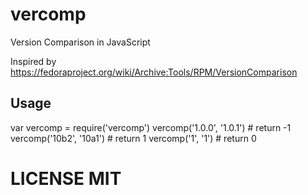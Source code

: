 # vercomp
Version Comparison in JavaScript

Inspired by <https://fedoraproject.org/wiki/Archive:Tools/RPM/VersionComparison>

## Usage

  var vercomp = require('vercomp')
  vercomp('1.0.0', '1.0.1') # return -1
  vercomp('10b2', '10a1')   # return 1
  vercomp('1', '1')         # return 0

# LICENSE MIT
